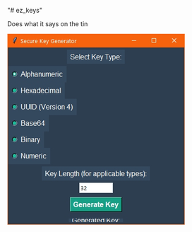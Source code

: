 "# ez_keys" 

Does what it says on the tin

![EZ_keys GUI Screenshot](screenshots/09-08-2024_01.jpg)
